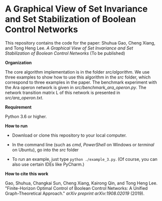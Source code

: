 # A Graphical View of Set Invariance and Set Stabilization of Boolean Control Networks
This repository contains the code for the paper: Shuhua Gao, Cheng Xiang, and Tong Heng Lee. *A Graphical View of Set Invariance and Set Stabilization of Boolean Control Networks* (To be published)

**Organization**

The core algorithm implementation is in the folder *src/algorithm*.  We use three examples to show how to use this algorithm in the *src* folder, which correspond to three examples in the paper. The benchmark experiment with the Ara operon network is given in *src/benchmark_ara_operon.py*. The network transition matrix L of this network is presented in *src/ara_operon.txt*.

**Requirement**

Python 3.6 or higher.

**How to run**

+ Download or clone this repository to your local computer.

+ In the command line  (such as *cmd*, *PowerShell* on Windows or *terminal* on Ubuntu), go into the *src* folder

+ To run an example, just type `python ./example_3.py`. (Of course, you can also use certain IDEs like PyCharm.)

**How to cite this work**

Gao, Shuhua, Changkai Sun, Cheng Xiang, Kairong Qin, and Tong Heng Lee. "Finite-Horizon Optimal Control of Boolean Control Networks: A Unified Graph-Theoretical Approach." *arXiv preprint arXiv:1908.02019* (2019). 
